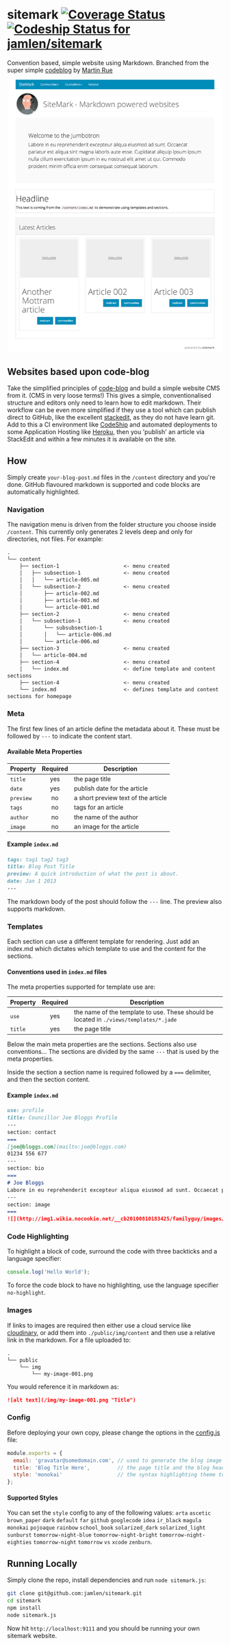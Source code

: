 # sitemark [![Coverage Status](https://img.shields.io/coveralls/jamlen/sitemark.svg)](https://coveralls.io/r/jamlen/sitemark?branch=master) [ ![Codeship Status for jamlen/sitemark](https://www.codeship.io/projects/7c253ce0-2a43-0132-843e-76f9ef90f262/status)](https://www.codeship.io/projects/38228)
Convention based, simple website using Markdown. Branched from the super simple [codeblog](https://github.com/martinrue/codeblog) by [Martin Rue](https://github.com/martinrue)

<p align="center">
  <a href="http://sitemark.io">
    <img src="https://github.com/jamlen/sitemark/raw/master/screenshot.png" />
  </a>
</p>

## Websites based upon code-blog

Take the simplified principles of [code-blog](https://github.com/martinrue/codeblog) and build a simple website CMS from it. (CMS in very loose terms!) This gives a simple, conventionalised structure and editors only need to learn how to edit markdown. Their workflow can be even more simplified if they use a tool which can publish direct to GitHub, like the excellent [stackedit](https://stackedit.io), as they do not have learn git. Add to this a CI environment like [CodeShip](https://www.codeship.io/) and automated deployments to some Application Hosting like [Heroku](https://www.heroku.com/), then you 'publish' an article via StackEdit and within a few minutes it is available on the site.

## How
Simply create `your-blog-post.md` files in the `/content` directory and you're done. GitHub flavoured markdown is supported and code blocks are automatically highlighted.

### Navigation
The navigation menu is driven from the folder structure you choose inside `/content`. This currently only generates 2 levels deep and only for directories, not files. For example:

```
.
└── content
    ├── section-1                     <- menu created
    │   ├── subsection-1              <- menu created
    │   │   └── article-005.md
    │   └── subsection-2              <- menu created
    │       ├── article-002.md
    │       ├── article-003.md
    │       └── article-001.md
    ├── section-2                     <- menu created
    │   └── subsection-1              <- menu created
    │       └── subsubsection-1
    │       │   └── article-006.md
    │       └── article-006.md
    ├── section-3                     <- menu created
    │   └── article-004.md
    ├── section-4                     <- menu created
    │   └── index.md                  <- define template and content sections
    ├── section-4                     <- menu created
    └── index.md                      <- defines template and content sections for homepage
```

### Meta
The first few lines of an article define the metadata about it. These must be followed by `---` to indicate the content start.

#### Available Meta Properties

| Property  | Required | Description                         |
| --------- |:--------:| ----------------------------------- |
| `title`   | yes      | the page title                      |
| `date`    | yes      | publish date for the article        |
| `preview` | no       | a short preview text of the article |
| `tags`    | no       | tags for an article                 |
| `author`  | no       | the name of the author              |
| `image`   | no       | an image for the article            |

#### Example `index.md`

```markdown
tags: tag1 tag2 tag3
title: Blog Post Title
preview: A quick introduction of what the post is about.
date: Jan 1 2013
---
```

The markdown body of the post should follow the `---` line. The preview also supports markdown.


### Templates

Each section can use a different template for rendering. Just add an index.md which dictates which template to use and the content for the sections.

#### Conventions used in `index.md` files

The meta properties supported for template use are:

| Property | Required | Description                                                                            |
| -------- |:--------:| -------------------------------------------------------------------------------------- |
| `use`    | yes      | the name of the template to use. These should be located in `./views/templates/*.jade` |
| `title`  | yes      | the page title                                                                         |

Below the main meta properties are the sections. Sections also use conventions... The sections are divided by the same `---` that is used by the meta properties. 

Inside the section a section name is required followed by a `===` delimiter, and then the section content.

#### Example `index.md`

```markdown
use: profile
title: Councillor Joe Bloggs Profile
---
section: contact
===
[joe@bloggs.com](mailto:joe@bloggs.com)
01234 556 677
---
section: bio
===
# Joe Bloggs
Labore in eu reprehenderit excepteur aliqua eiusmod ad sunt. Occaecat pariatur est aliqua sint magna laboris aute esse. Cupidatat aliquip ipsum ipsum nulla cillum exercitation ipsum in eu nostrud elit amet ut qui. 
---
section: image
===
![](http://img1.wikia.nocookie.net/__cb20100810183425/familyguy/images/2/2f/Lobot.png 'Lobot')
```

### Code Highlighting
To highlight a block of code, surround the code with three backticks and a language specifier:

```javascript
console.log('Hello World');
```

To force the code block to have no highlighting, use the language specifier `no-highlight`.

### Images

If links to images are required then either use a cloud service like [cloudinary](https://cloudinary.com), or add them into `./public/img/content` and then use a relative link in the markdown.
For a file uploaded to:

```
.
└── public
    └── img
        └── my-image-001.png
```
You would reference it in markdown as:

```markdown
![alt text](/img/my-image-001.png "Title")
```

### Config
Before deploying your own copy, please change the options in the [config.js](https://github.com/jamlen/sitemark/blob/master/config.js) file:

```javascript
module.exports = {
  email: 'gravatar@somedomain.com', // used to generate the blog image
  title: 'Blog Title Here',         // the page title and the blog header text
  style: 'monokai'                  // the syntax highlighting theme to use
};
```

#### Supported Styles
You can set the `style` config to any of the following values: `arta` `ascetic` `brown_paper` `dark` `default` `far` `github` `googlecode` `idea` `ir_black` `magula` `monokai` `pojoaque` `rainbow` `school_book` `solarized_dark` `solarized_light` `sunburst` `tomorrow-night-blue` `tomorrow-night-bright` `tomorrow-night-eighties` `tomorrow-night` `tomorrow` `vs` `xcode` `zenburn`.

## Running Locally
Simply clone the repo, install dependencies and run `node sitemark.js`:

```bash
git clone git@github.com:jamlen/sitemark.git
cd sitemark
npm install
node sitemark.js
```

Now hit `http://localhost:9111` and you should be running your own sitemark website.
